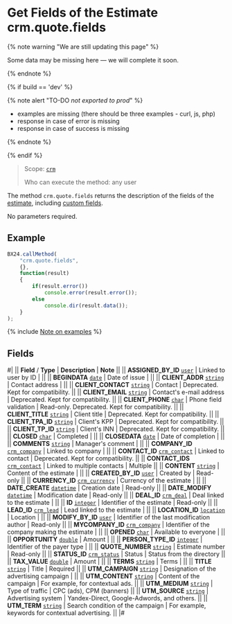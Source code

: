# Get Fields of the Estimate crm.quote.fields

{% note warning "We are still updating this page" %}

Some data may be missing here — we will complete it soon.

{% endnote %}

{% if build == 'dev' %}

{% note alert "TO-DO _not exported to prod_" %}

- examples are missing (there should be three examples - curl, js, php)
- response in case of error is missing
- response in case of success is missing

{% endnote %}

{% endif %}

> Scope: [`crm`](../../scopes/permissions.md)
>
> Who can execute the method: any user

The method `crm.quote.fields` returns the description of the fields of the [estimate](./crm-quote-add.md), including [custom fields](./crm-quote-user-field-add.md).

No parameters required.

## Example

```js
BX24.callMethod(
    "crm.quote.fields",
    {},
    function(result)
    {
        if(result.error())
            console.error(result.error());
        else
            console.dir(result.data());
    }
);
```

{% include [Note on examples](../../../_includes/examples.md) %}

## Fields

#|
|| **Field** / **Type** | **Description** | **Note** ||
|| **ASSIGNED_BY_ID** 
[`user`](../../data-types.md) | Linked to user by ID | ||
|| **BEGINDATA** 
[`date`](../../data-types.md) | Date of issue | ||
|| **CLIENT_ADDR** 
[`string`](../../data-types.md) | Contact address | ||
|| **CLIENT_CONTACT** 
[`string`](../../data-types.md) | Contact | Deprecated. Kept for compatibility. ||
|| **CLIENT_EMAIL** 
[`string`](../../data-types.md) | Contact's e-mail address | Deprecated. Kept for compatibility. ||
|| **CLIENT_PHONE** 
[`char`](../../data-types.md) | Phone field validation | Read-only. Deprecated. Kept for compatibility. ||
|| **CLIENT_TITLE** 
[`string`](../../data-types.md) | Client title | Deprecated. Kept for compatibility. ||
|| **CLIENT_TPA_ID** 
[`string`](../../data-types.md) | Client's KPP | Deprecated. Kept for compatibility. ||
|| **CLIENT_TP_ID** 
[`string`](../../data-types.md) | Client's INN | Deprecated. Kept for compatibility. ||
|| **CLOSED** 
[`char`](../../data-types.md) | Completed | ||
|| **CLOSEDATA** 
[`date`](../../data-types.md) | Date of completion | ||
|| **COMMENTS** 
[`string`](../../data-types.md) | Manager's comment | ||
|| **COMPANY_ID** 
[`crm_company`](../../data-types.md) | Linked to company | ||
|| **CONTACT_ID** 
[`crm_contact`](../../data-types.md) | Linked to contact | Deprecated. Kept for compatibility. ||
|| **CONTACT_IDS** 
[`crm_contact`](../../data-types.md) | Linked to multiple contacts | Multiple ||
|| **CONTENT** 
[`string`](../../data-types.md) | Content of the estimate | ||
|| **CREATED_BY_ID** 
[`user`](../../data-types.md) | Created by | Read-only ||
|| **CURRENCY_ID** 
[`crm_currency`](../../data-types.md) | Currency of the estimate | ||
|| **DATE_CREATE** 
[`datetime`](../../data-types.md) | Creation date | Read-only ||
|| **DATE_MODIFY** 
[`datetime`](../../data-types.md) | Modification date | Read-only ||
|| **DEAL_ID** 
[`crm_deal`](../../data-types.md) | Deal linked to the estimate | ||
|| **ID** 
[`integer`](../../data-types.md) | Identifier of the estimate | Read-only ||
|| **LEAD_ID** 
[`crm_lead`](../../data-types.md) | Lead linked to the estimate | ||
|| **LOCATION_ID** 
[`location`](../../data-types.md) | Location | ||
|| **MODIFY_BY_ID** 
[`user`](../../data-types.md) | Identifier of the last modification author | Read-only ||
|| **MYCOMPANY_ID** 
[`crm_company`](../../data-types.md) | Identifier of the company making the estimate | ||
|| **OPENED** 
[`char`](../../data-types.md) | Available to everyone | ||
|| **OPPORTUNITY** 
[`double`](../../data-types.md) | Amount | ||
|| **PERSON_TYPE_ID** 
[`integer`](../../data-types.md) | Identifier of the payer type | ||
|| **QUOTE_NUMBER** 
[`string`](../../data-types.md) | Estimate number | Read-only ||
|| **STATUS_ID** 
[`crm_status`](../../data-types.md) | Status | Status from the directory ||
|| **TAX_VALUE** 
[`double`](../../data-types.md) | Amount | ||
|| **TERMS** 
[`string`](../../data-types.md) | Terms | ||
|| **TITLE** 
[`string`](../../data-types.md) | Title | Required ||
|| **UTM_CAMPAIGN** 
[`string`](../../data-types.md) | Designation of the advertising campaign | ||
|| **UTM_CONTENT** 
[`string`](../../data-types.md) | Content of the campaign | For example, for contextual ads. ||
|| **UTM_MEDIUM** 
[`string`](../../data-types.md) | Type of traffic | CPC (ads), CPM (banners) ||
|| **UTM_SOURCE** 
[`string`](../../data-types.md) | Advertising system | Yandex-Direct, Google-Adwords, and others. ||
|| **UTM_TERM** 
[`string`](../../data-types.md) | Search condition of the campaign | For example, keywords for contextual advertising. ||
|#